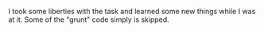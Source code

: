 I took some liberties with the task and learned some new things while I was at it. 
Some of the "grunt" code simply is skipped.
